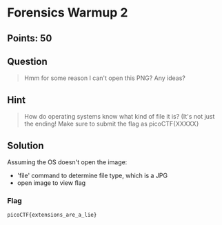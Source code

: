 # Forensics Warmup 2

## Points: 50

## Question 
  > Hmm for some reason I can't open this PNG? Any ideas?
## Hint
  > How do operating systems know what kind of file it is? (It's not just the ending! Make sure to submit the flag as picoCTF{XXXXX}
## Solution
   Assuming the OS doesn't open the image:
   - 'file' command to determine file type, which is a JPG
   -  open image to view flag
### Flag
`picoCTF{extensions_are_a_lie}`
